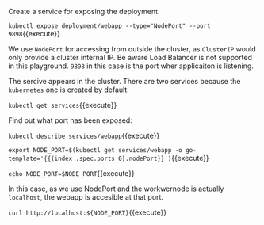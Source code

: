 Create a service for exposing the deployment.

`kubectl expose deployment/webapp --type="NodePort" --port 9898`{{execute}}

We use `NodePort` for accessing from outside the cluster, as `ClusterIP` would only provide a cluster internal IP. Be aware Load Balancer is not supported in this playground. `9898` in this case is the port wher applicaiton is listening.

The sercive appears in the cluster. There are two services because the `kubernetes` one is created by default.

`kubectl get services`{{execute}}

Find out what port has been exposed:

`kubectl describe services/webapp`{{execute}}

`export NODE_PORT=$(kubectl get services/webapp -o go-template='{{(index .spec.ports 0).nodePort}}')`{{execute}}

`echo NODE_PORT=$NODE_PORT`{{execute}}

In this case, as we use NodePort and the workwernode is actually `localhost`, the webapp is accesible at that port.

`curl http://localhost:${NODE_PORT}`{{execute}}
